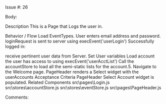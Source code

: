 Issue #: 26

Body:

Description
This is a Page that Logs the user in.

Behavior / Flow
Load EventTypes.
User enters email address and password.
loginRequest is sent to server using execEvent('userLogin')
Successfully logged in:

receive pertinent user data from Server.
Set User variables
Load account the user has access to using execEvent('userAcctList')
Call the accountStore to load all the semi-static lists for the account.5. Navigate to the Welcome page.
PageHeader renders a Select widget with the userAccounts
Acceptance Criteria
 PageHeader Select Account widget is populated.
Related Components
src\pages\Login.js
src\stores\accountStore.js
src\stores\eventStore.js
src\pages\PageHeader.js


Comments:
